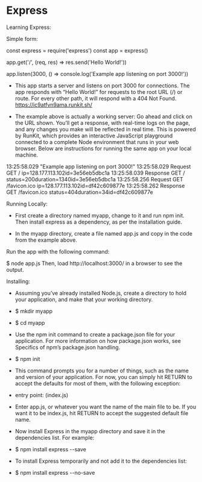 # Express
Learning Express:

Simple form:

const express = require('express')
const app = express()

app.get('/', (req, res) => res.send('Hello World!'))

app.listen(3000, () => console.log('Example app listening on port 3000!'))

* This app starts a server and listens on port 3000 for connections. The app responds with “Hello World!” for requests to the root URL (/) or route. For every other path, it will respond with a 404 Not Found.  https://ic9atfvn9ama.runkit.sh/

* The example above is actually a working server: Go ahead and click on the URL shown. You’ll get a response, with real-time logs on the page, and any changes you make will be reflected in real time. This is powered by RunKit, which provides an interactive JavaScript playground connected to a complete Node environment that runs in your web browser. Below are instructions for running the same app on your local machine.

13:25:58.029 
"Example app listening on port 3000!"
13:25:58.029 
Request GET / ip=128.177.113.102id=3e56eb5dbc1a
13:25:58.039 
Response GET / status=200duration=1340id=3e56eb5dbc1a
13:25:58.256 
Request GET /favicon.ico ip=128.177.113.102id=df42c609877e
13:25:58.262 
Response GET /favicon.ico status=404duration=34id=df42c609877e


Running Locally:

* First create a directory named myapp, change to it and run npm init. Then install express as a dependency, as per the installation guide.

* In the myapp directory, create a file named app.js and copy in the code from the example above.

Run the app with the following command:

$ node app.js
Then, load http://localhost:3000/ in a browser to see the output.



Installing: 

* Assuming you’ve already installed Node.js, create a directory to hold your application, and make that your working directory.

* $ mkdir myapp
* $ cd myapp
* Use the npm init command to create a package.json file for your application. For more information on how package.json works, see Specifics of npm’s package.json handling.

* $ npm init
* This command prompts you for a number of things, such as the name and version of your application. For now, you can simply hit RETURN to accept the defaults for most of them, with the following exception:

* entry point: (index.js)
* Enter app.js, or whatever you want the name of the main file to be. If you want it to be index.js, hit RETURN to accept the suggested default file name.

* Now install Express in the myapp directory and save it in the dependencies list. For example:

* $ npm install express --save
* To install Express temporarily and not add it to the dependencies list:

* $ npm install express --no-save
